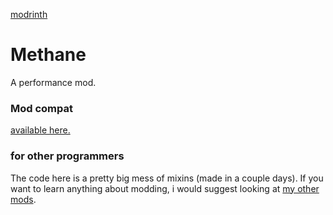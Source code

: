 [modrinth](https://modrinth.com/mod/methane)

# Methane
A performance mod.

### Mod compat
[available here.](https://github.com/AnOpenSauceDev/Methane-mod/blob/master/Compatability.md)

### for other programmers
The code here is a pretty big mess of mixins (made in a couple days). If you want to learn anything about modding, i would suggest looking at [my other mods](https://github.com/stars/AnOpenSauceDev/lists/my-mods).
